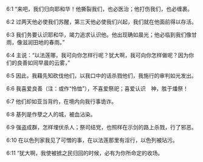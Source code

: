 <a id="1"></a>6:1  “来吧，我们归向耶和华！他撕裂我们，也必医治；他打伤我们，也必缠裹。  

<a id="2"></a>6:2  过两天他必使我们苏醒，第三天他必使我们兴起，我们就在他面前得以存活。  

<a id="3"></a>6:3  我们务要认识耶和华，竭力追求认识他。他出现确如晨光；他必临到我们像甘雨，像滋润田地的春雨。”  

<a id="4"></a>6:4  主说：“以法莲哪，我可向你怎样行呢？犹大啊，我可向你怎样做呢？因为你们的良善如同早晨的云雾，”  

<a id="5"></a>6:5  因此，我藉先知砍伐他们，以我口中的话杀戮他们，我施行的审判如光发出。  

<a id="6"></a>6:6  我喜爱良善（注：或作“怜恤”），不喜爱祭祀；喜爱认识　神，胜于燔祭！  

<a id="7"></a>6:7  他们却如亚当背约，在境内向我行事诡诈。  

<a id="8"></a>6:8  基列是作孽之人的城，被血沾染。  

<a id="9"></a>6:9  强盗成群，怎样埋伏杀人；祭司结党，也照样在示剑的路上杀戮，行了邪恶。  

<a id="10"></a>6:10  在以色列家我见了可憎的事，在以法莲那里有淫行，以色列被玷污。  

<a id="11"></a>6:11  “犹大啊，我使被掳之民归回的时候，必有为你所命定的收场。  
